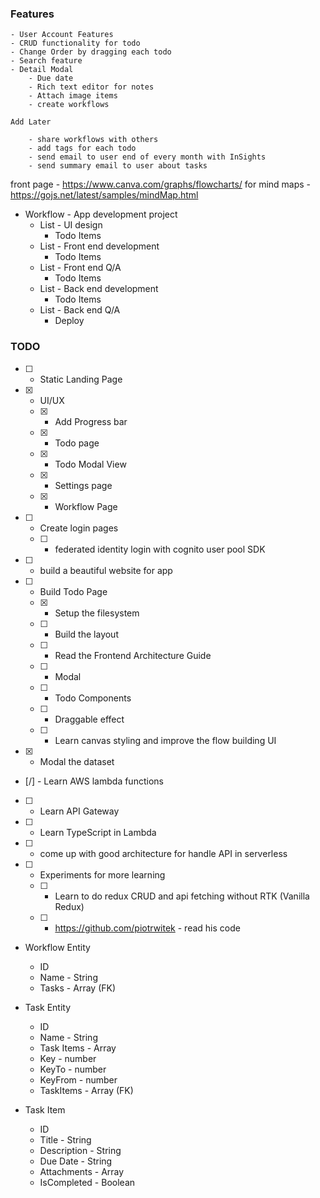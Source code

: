 ### Features
    - User Account Features
    - CRUD functionality for todo
    - Change Order by dragging each todo
    - Search feature
    - Detail Modal
        - Due date
        - Rich text editor for notes
        - Attach image items
        - create workflows

    Add Later

        - share workflows with others
        - add tags for each todo
        - send email to user end of every month with InSights
        - send summary email to user about tasks


front page - https://www.canva.com/graphs/flowcharts/
for mind maps - https://gojs.net/latest/samples/mindMap.html

- Workflow - App development project
  - List - UI design
    - Todo Items
  - List - Front end development
    - Todo Items
  - List - Front end Q/A
    - Todo Items
  - List - Back end development
    - Todo Items
  - List - Back end Q/A
    - Deploy

### TODO

- [ ] - Static Landing Page

- [x] - UI/UX
  - [x] - Add Progress bar
  - [x] - Todo page
  - [x] - Todo Modal View
  - [x] - Settings page
  - [x] - Workflow Page
- [ ] - Create login pages
  - [ ] - federated identity login with cognito user pool SDK
- [ ] - build a beautiful website for app

- [ ] - Build Todo Page
  - [x] - Setup the filesystem
  - [ ] - Build the layout
  - [ ] - Read the Frontend Architecture Guide
  - [ ] - Modal
  - [ ] - Todo Components
  - [ ] - Draggable effect
  - [ ] - Learn canvas styling and improve the flow building UI

- [x] - Modal the dataset

- [/] - Learn AWS lambda functions
- [ ] - Learn API Gateway
- [ ] - Learn TypeScript in Lambda
- [ ] - come up with good architecture for handle API in serverless


- [ ] - Experiments for more learning
  - [ ] - Learn to do redux CRUD and api fetching without RTK (Vanilla Redux)
  - [ ] - https://github.com/piotrwitek - read his code

- Workflow Entity
  - ID
  - Name - String
  - Tasks - Array (FK)

- Task Entity
  - ID
  - Name - String
  - Task Items - Array
  - Key - number
  - KeyTo - number
  - KeyFrom - number
  - TaskItems - Array (FK)

- Task Item
  - ID
  - Title - String
  - Description - String
  - Due Date - String
  - Attachments - Array
  - IsCompleted - Boolean